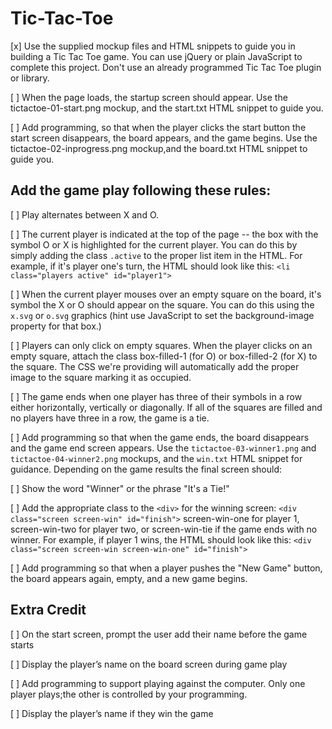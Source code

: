 # Tic-Tac-Toe
[x] Use the supplied mockup files and HTML snippets to guide you in building a Tic Tac Toe game. You can use jQuery or plain JavaScript to complete this project. Don't use an already programmed Tic Tac Toe plugin or library.

[ ] When the page loads, the startup screen should appear. Use the tictactoe-01-start.png mockup, and the start.txt HTML snippet to guide you.

[ ] Add programming, so that when the player clicks the start button the start screen disappears, the board appears, and the game begins. Use the tictactoe-02-inprogress.png mockup,and the board.txt HTML snippet to guide you.

## Add the game play following these rules:
[ ] Play alternates between X and O.

[ ] The current player is indicated at the top of the page -- the box with the symbol O or X is highlighted for the current player. You can do this by simply adding the class `.active` to the proper list item in the HTML. For example, if it's player one's turn, the HTML should look like this: `<li class="players active" id="player1">`

[ ] When the current player mouses over an empty square on the board, it's symbol the X or O should appear on the square. You can do this using the `x.svg` or `o.svg` graphics (hint use JavaScript to set the background-image property for that box.)

[ ] Players can only click on empty squares. When the player clicks on an empty square, attach the class box-filled-1 (for O) or box-filled-2 (for X) to the square. The CSS we're providing will automatically add the proper image to the square marking it as occupied.

[ ] The game ends when one player has three of their symbols in a row either horizontally, vertically or diagonally. If all of the squares are filled and no players have three in a row, the game is a tie.

[ ] Add programming so that when the game ends, the board disappears and the game end screen appears. Use the `tictactoe-03-winner1.png` and `tictactoe-04-winner2.png` mockups, and the `win.txt` HTML snippet for guidance. Depending on the game results the final screen should:

[ ] Show the word "Winner" or the phrase "It's a Tie!"

[ ] Add the appropriate class to the `<div>` for the winning screen: `<div class="screen screen-win" id="finish">` screen-win-one for player 1, screen-win-two for player two, or screen-win-tie if the game ends with no winner. For example, if player 1 wins, the HTML should look like this: `<div class="screen screen-win screen-win-one" id="finish">`

[ ] Add programming so that when a player pushes the "New Game" button, the board appears again, empty, and a new game begins.

## Extra Credit
[ ] On the start screen, prompt the user add their name before the game starts

[ ] Display the player’s name on the board screen during game play

[ ] Add programming to support playing against the computer. Only one player plays;the other is controlled by your programming.

[ ] Display the player’s name if they win the game
